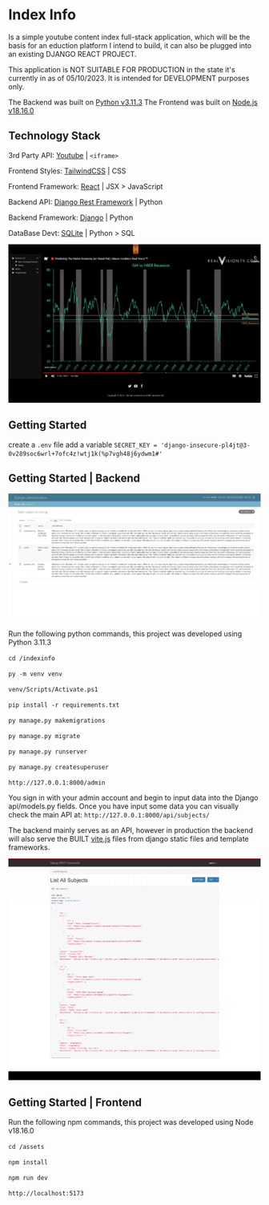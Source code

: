 # Index Info

Is a simple youtube content index full-stack application, which will be the basis for an eduction platform I intend to build, it can also be plugged into an existing DJANGO REACT PROJECT.

This application is NOT SUITABLE FOR PRODUCTION in the state it's currently in as of 05/10/2023. It is intended for DEVELOPMENT purposes only.

The Backend was built on [Python v3.11.3](https://docs.python.org/release/3.11.3/)
The Frontend was built on [Node.js v18.16.0](https://nodejs.org/en/blog/release/v18.16.0)

## Technology Stack

3rd Party API: [Youtube](https://developers.google.com/youtube/player_parameters) | `<iframe>`

Frontend Styles: [TailwindCSS](https://tailwindcss.com/docs/installation) | CSS

Frontend Framework: [React](https://react.dev/reference/react) | JSX > JavaScript

Backend API: [Django Rest Framework](https://www.django-rest-framework.org/) | Python

Backend Framework: [Django](https://docs.djangoproject.com/en/4.2/) | Python

DataBase Devt: [SQLite](https://www.sqlite.org/docs.html) | Python > SQL

<img src="./assets/public/frontend.jpeg"></img>

## Getting Started

create a `.env` file add a variable `SECRET_KEY = 'django-insecure-pl4jt@3-0v289soc6wrl+7ofc4z!wtj1k(%p7vgh48j6ydwm1#'`

## Getting Started | Backend

<img src="./assets/public/backend.png"></img>

Run the following python commands, this project was developed using Python 3.11.3

`cd /indexinfo`

`py -m venv venv`

`venv/Scripts/Activate.ps1`

`pip install -r requirements.txt`

`py manage.py makemigrations`

`py manage.py migrate`

`py manage.py runserver`

`py manage.py createsuperuser`

`http://127.0.0.1:8000/admin`

You sign in with your admin account and begin to input data into the Django api/models.py fields.
Once you have input some data you can visually check the main API at: `http://127.0.0.1:8000/api/subjects/`

The backend mainly serves as an API, however in production the backend will also serve the BUILT [vite.js](https://vitejs.dev/guide/build.html) files from django static files and template frameworks.

<img src="./assets/public/backend_api.png"></img>

## Getting Started | Frontend

Run the following npm commands, this project was developed using Node v18.16.0

`cd /assets`

`npm install`

`npm run dev`

`http://localhost:5173`
